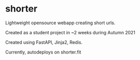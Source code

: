 # shorter

Lightweight opensource webapp creating short urls.

Created as a student project in ~2 weeks during Autumn 2021

Created using FastAPI, Jinja2, Redis.

Currently, autodeploys on shorter.fit
